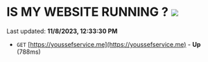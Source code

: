 # IS MY WEBSITE RUNNING ? [![](https://img.shields.io/static/v1?label=Sponsor&message=%E2%9D%A4&logo=GitHub&color=%23fe8e86)](https://github.com/sponsors/<username>)

Last updated: **11/8/2023, 12:33:30 PM**

- `GET` [https://youssefservice.me](https://youssefservice.me) - **Up** (788ms)
